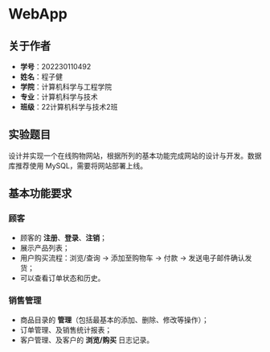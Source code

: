 # WebApp

## 关于作者
- **学号**：202230110492
- **姓名**：程子健
- **学院**：计算机科学与工程学院
- **专业**：计算机科学与技术
- **班级**：22计算机科学与技术2班

## 实验题目
设计并实现一个在线购物网站，根据所列的基本功能完成网站的设计与开发。数据库推荐使用 MySQL，需要将网站部署上线。

## 基本功能要求

### 顾客
- 顾客的 **注册**、**登录**、**注销**；  
- 展示产品列表；
- 用户购买流程：浏览/查询 -> 添加至购物车 -> 付款 -> 发送电子邮件确认发货；
- 可以查看订单状态和历史。

### 销售管理
- 商品目录的 **管理**（包括最基本的添加、删除、修改等操作）；
- 订单管理、及销售统计报表；
- 客户管理、及客户的 **浏览/购买** 日志记录。